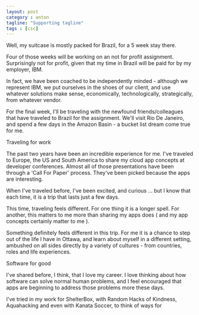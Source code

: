 ```yaml
---
layout: post
category : anton
tagline: "Supporting tagline"
tags : [csc]
---
```


Well, my suitcase is mostly packed for Brazil, for a 5 week stay there.

Four of those weeks will be working on an not for profit assignment. Surprisingly not for profit, given that my time in Brazil will be paid for by my employer, IBM.

In fact, we have been coached to be independently minded - although we represent IBM, we put ourselves in the shoes of our client, and use whatever solutions make sense, economically, technologically, strategically, from whatever vendor.

For the final week, I'll be traveling with the newfound friends/colleagues that have traveled to Brazil for the assignment. We'll visit Rio De Janeiro, and spend a few days in the Amazon Basin - a bucket list dream come true for me.

Traveling for work

The past two years have been an incredible experience for me. I've traveled to Europe, the US and South America to share my cloud app concepts at developer conferences. Almost all of those presentations have been through a 'Call For Paper' process. They've been picked because the apps are interesting.

When I've traveled before, I've been excited, and curious ... but I know that each time, it is a trip that lasts just a few days.

This time, traveling feels different. For one thing it is a longer spell. For another, this matters to me more than sharing my apps does ( and my app concepts certainly matter to me ).

Something definitely feels different in this trip. For me it is a chance to step out of the life I have in Ottawa, and learn about myself in a different setting, ambushed on all sides directly by a variety of cultures - from countries, roles and life experiences.

Software for good

I've shared before, I think, that I love my career. I love thinking about how software can solve normal human problems, and I feel encouraged that apps are beginning to address those problems more these days.

I've tried in my work for ShelterBox, with Random Hacks of Kindness, Aquahacking and even with Kanata Soccer, to think of ways for
